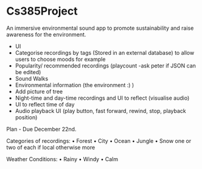 # Cs385Project
An immersive environmental sound app to promote sustainability and raise awareness for the environment.

* UI
* Categorise recordings by tags (Stored in an external database) to allow users to choose moods for example
* Popularity/ recommended recordings (playcount -ask peter if JSON can be edited)
* Sound Walks
* Environmental information (the environment :) )
* Add picture of tree
* Night-time and day-time recordings and UI to reflect (visualise audio)
* UI to reflect time of day
* Audio playback UI (play button, fast forward, rewind, stop, playback position)

Plan - 
  Due December 22nd.
  

Categories of recordings:
	• Forest
	• City 
	• Ocean
	• Jungle
	• Snow
 one or two of each if local otherwise more

Weather Conditions:
	• Rainy
	• Windy
	• Calm
